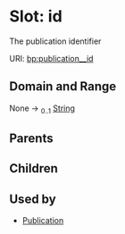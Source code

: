 
# Slot: id


The publication identifier

URI: [bp:publication__id](http://w3id.org/ontogpt/biotic-interaction-templatepublication__id)


## Domain and Range

None &#8594;  <sub>0..1</sub> [String](types/String.md)

## Parents


## Children


## Used by

 * [Publication](Publication.md)
